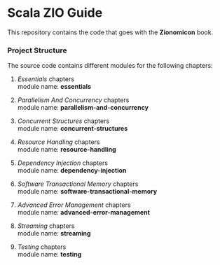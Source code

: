 Scala ZIO Guide
===============================

This repository contains the code that goes with the **Zionomicon** book.

### Project Structure

The source code contains different modules for the following chapters:

1. _Essentials_ chapters  
   module name: **essentials**

2. _Parallelism And Concurrency_ chapters  
   module name: **parallelism-and-concurrency**

3. _Concurrent Structures_ chapters  
   module name: **concurrent-structures**

4. _Resource Handling_ chapters  
   module name: **resource-handling**

5. _Dependency Injection_ chapters  
   module name: **dependency-injection**

6. _Software Transactional Memory_ chapters  
   module name: **software-transactional-memory**

7. _Advanced Error Management_ chapters  
   module name: **advanced-error-management**

8. _Streaming_ chapters  
   module name: **streaming**

9. _Testing_ chapters  
   module name: **testing**
